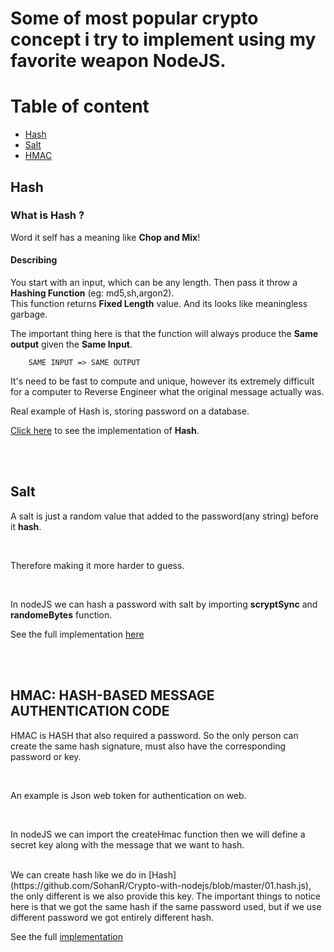 # Some of most popular crypto concept i try to implement using my favorite weapon NodeJS.

# Table of content

- [Hash](#hash)
- [Salt](#salt)
- [HMAC](#hmac)

<section id='hash'/>

## Hash

### What is Hash ?

Word it self has a meaning like **Chop and Mix**!

#### Describing

You start with an input, which can be any length. Then pass it throw a **Hashing Function** (eg: md5,sh,argon2). <br> This function returns **Fixed Length** value. And its looks like meaningless garbage.
<br>

The important thing here is that the function will always produce the **Same output** given the **Same Input**.

        SAME INPUT => SAME OUTPUT

It's need to be fast to compute and unique, however its extremely difficult for a computer to Reverse Engineer what the original message actually was.

Real example of Hash is, storing password on a database.

[Click here](https://github.com/SohanR/Crypto-with-nodejs/blob/master/01.hash.js) to see the implementation of **Hash**.

<br>
<br>

<section id='salt' />

## Salt

A salt is just a random value that added to the password(any string) before it **hash**.

<br>

Therefore making it more harder to guess.

<br>

In nodeJS we can hash a password with salt by importing **scryptSync** and **randomeBytes** function.

See the full implementation [here](https://github.com/SohanR/Crypto-with-nodejs/blob/master/02.salt.js)

<br>
<br>

<sectio id='hmac' />

## HMAC: HASH-BASED MESSAGE AUTHENTICATION CODE

HMAC is HASH that also required a password. So the only person can create the same hash signature, must also have the corresponding password or key.

<br>

An example is Json web token for authentication on web.

<br>

In nodeJS we can import the createHmac function then we will define a secret key along with the message that we want to hash.

<br>
We can create hash like we do in [Hash](https://github.com/SohanR/Crypto-with-nodejs/blob/master/01.hash.js), the only different is we also provide this key.
The important things to notice here is that we got the same hash if the same password used, but if we use different password we got entirely different hash.

<br>

See the full [implementation](https://github.com/SohanR/Crypto-with-nodejs/blob/master/03.hmac.js)
